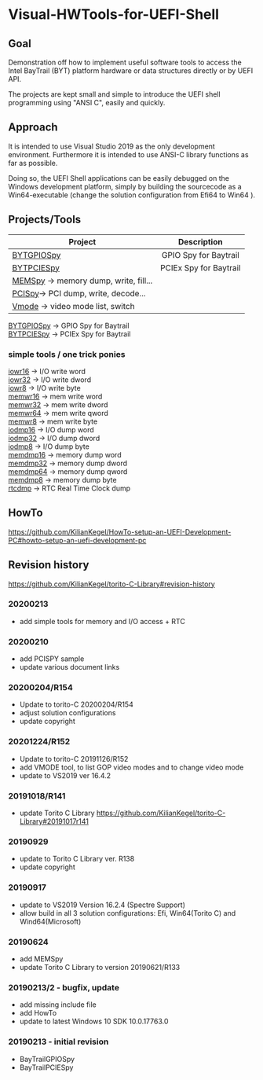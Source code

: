 # Visual-HWTools-for-UEFI-Shell

## Goal
Demonstration off how to implement useful software tools to access
the Intel BayTrail (BYT) platform hardware or data structures directly or
by UEFI API.

The projects are kept small and simple to introduce the UEFI shell
programming using "ANSI C", easily and quickly.

## Approach
It is intended to use Visual Studio 2019 as the only development environment.
Furthermore it is intended to use ANSI-C library functions as far as possible.

Doing so, the UEFI Shell applications can be easily debugged
on the Windows development platform, simply by building the sourcecode
as a Win64-executable (change the solution configuration from Efi64 to Win64 ).
## Projects/Tools
| Project   |      Description      |
|----------|:-------------:|
|[BYTGPIOSpy](BYTGPIOSpy)|GPIO Spy for Baytrail|
|[BYTPCIESpy](BYTPCIESpy)|PCIEx Spy for Baytrail|
|[MEMSpy](MEMSpy) -> memory dump, write, fill... <br>
|[PCISpy](PCISpy)-> PCI dump, write, decode... <br>
|[Vmode](Vmode) -> video mode list, switch<br>

[BYTGPIOSpy](BYTGPIOSpy) -> GPIO Spy for Baytrail<br>
[BYTPCIESpy](BYTPCIESpy) -> PCIEx Spy for Baytrail<br>
### simple tools / one trick ponies
[iowr16](iowr16) -> I/O write word<br>
[iowr32](iowr32) -> I/O write dword<br>
[iowr8](iowr8) -> I/O write byte<br>
[memwr16](memwr16) -> mem write word<br>
[memwr32](memwr32) -> mem write dword<br>
[memwr64](memwr64) -> mem write qword<br>
[memwr8](memwr8) -> mem write byte<br>
[iodmp16](iodmp16) -> I/O dump word<br>
[iodmp32](iodmp32) -> I/O dump dword<br>
[iodmp8](iodmp8) -> I/O dump byte<br>
[memdmp16](memdmp16) -> memory dump word<br>
[memdmp32](memdmp32) -> memory dump dword<br>
[memdmp64](memdmp64) -> memory dump qword<br>
[memdmp8](memdmp8) -> memory dump byte<br>
[rtcdmp](rtcdmp) -> RTC Real Time Clock dump<br>

## HowTo
https://github.com/KilianKegel/HowTo-setup-an-UEFI-Development-PC#howto-setup-an-uefi-development-pc

## Revision history
https://github.com/KilianKegel/torito-C-Library#revision-history

### 20200213
* add simple tools for memory and I/O access + RTC
### 20200210
* add PCISPY sample
* update various document links
### 20200204/R154
* Update to torito-C 20200204/R154
* adjust solution configurations
* update copyright
### 20201224/R152
* Update to torito-C 20191126/R152
* add VMODE tool, to list GOP video modes and to change video mode
* update to VS2019 ver 16.4.2
### 20191018/R141
* update Torito C Library https://github.com/KilianKegel/torito-C-Library#20191017r141
### 20190929
* update to Torito C Library ver. R138
* update copyright

### 20190917
* update to VS2019 Version 16.2.4 (Spectre Support)
* allow build in all 3 solution configurations: Efi, Win64(Torito C) and Wind64(Microsoft)

### 20190624
* add MEMSpy
* update Torito C Library to version 20190621/R133

### 20190213/2 - bugfix, update
* add missing include file
* add HowTo
* update to latest Windows 10 SDK 10.0.17763.0

### 20190213 - initial revision
* BayTrailGPIOSpy
* BayTrailPCIESpy
